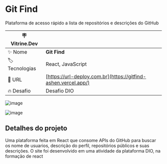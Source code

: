 # Git Find

Plataforma de acesso rápido a lista de repositórios e descrições do GitHub

| :placard: Vitrine.Dev |     |
| -------------  | --- |
| :sparkles: Nome        | **Git Find**
| :label: Tecnologias | React, JavaScript
| :rocket: URL         | [https://url-deploy.com.br](https://gitfind-ashen.vercel.app/)
| :fire: Desafio     | Desafio DIO

<!-- Inserir imagem com a #vitrinedev ao final do link -->
![image](https://github.com/RaphaelNCP/gitfind/assets/112732487/b69f8e53-fa0a-41ad-be5e-5b2cb465eab5#vitrinedev)

![image](https://github.com/RaphaelNCP/gitfind/assets/112732487/f5ca5ae9-1931-4ef0-8ea4-6c2e93cc080d)

## Detalhes do projeto

Uma plataforma feita em React que consome APIs do GitHub para buscar os nome de usuarios, descrição do perfil, repositórios públicos e suas descrições. O site foi desenvolvido em uma atividade da plataforma DIO, na formação de react
